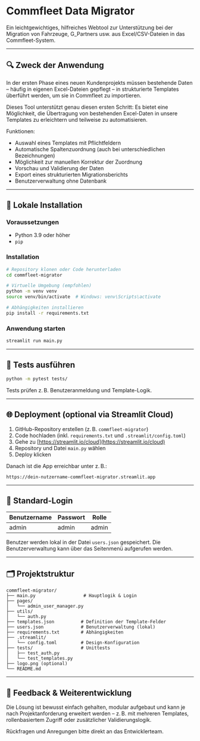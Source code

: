 # Commfleet Data Migrator 

Ein leichtgewichtiges, hilfreiches Webtool zur Unterstützung bei der Migration von Fahrzeuge, G_Partners usw. aus Excel/CSV-Dateien in das Commfleet-System.

---

## 🔍 Zweck der Anwendung

In der ersten Phase eines neuen Kundenprojekts müssen bestehende Daten – häufig in eigenen Excel-Dateien gepflegt – in strukturierte Templates überführt werden, um sie in Commfleet zu importieren. 

Dieses Tool unterstützt genau diesen ersten Schritt: Es bietet eine Möglichkeit, die Übertragung von bestehenden Excel-Daten in unsere Templates zu erleichtern und teilweise zu automatisieren.

Funktionen:

- Auswahl eines Templates mit Pflichtfeldern
- Automatische Spaltenzuordnung (auch bei unterschiedlichen Bezeichnungen)
- Möglichkeit zur manuellen Korrektur der Zuordnung
- Vorschau und Validierung der Daten
- Export eines strukturierten Migrationsberichts
- Benutzerverwaltung ohne Datenbank

---

## 🚀 Lokale Installation

### Voraussetzungen
- Python 3.9 oder höher
- `pip`

### Installation
```bash
# Repository klonen oder Code herunterladen
cd commfleet-migrator

# Virtuelle Umgebung (empfohlen)
python -m venv venv
source venv/bin/activate  # Windows: venv\Scripts\activate

# Abhängigkeiten installieren
pip install -r requirements.txt
```

### Anwendung starten
```bash
streamlit run main.py
```

---

## 🧪 Tests ausführen
```bash
python -m pytest tests/
```
Tests prüfen z. B. Benutzeranmeldung und Template-Logik.

---

## 🌐 Deployment (optional via Streamlit Cloud)

1. GitHub-Repository erstellen (z. B. `commfleet-migrator`)
2. Code hochladen (inkl. `requirements.txt` und `.streamlit/config.toml`)
3. Gehe zu [https://streamlit.io/cloud](https://streamlit.io/cloud)
4. Repository und Datei `main.py` wählen
5. Deploy klicken

Danach ist die App erreichbar unter z. B.:
```
https://dein-nutzername-commfleet-migrator.streamlit.app
```

---

## 🔐 Standard-Login

| Benutzername | Passwort | Rolle  |
|--------------|----------|--------|
| admin        | admin    | admin  |

Benutzer werden lokal in der Datei `users.json` gespeichert. 
Die Benutzerverwaltung kann über das Seitenmenü aufgerufen werden.

---

## 🗂️ Projektstruktur
```text
commfleet-migrator/
├── main.py                  # Hauptlogik & Login
├── pages/
│   └── admin_user_manager.py
├── utils/
│   └── auth.py
├── templates.json          # Definition der Template-Felder
├── users.json              # Benutzerverwaltung (lokal)
├── requirements.txt        # Abhängigkeiten
├── .streamlit/
│   └── config.toml         # Design-Konfiguration
├── tests/                  # Unittests
│   ├── test_auth.py
│   └── test_templates.py
├── logo.png (optional)
└── README.md
```

---

## 📩 Feedback & Weiterentwicklung

Die Lösung ist bewusst einfach gehalten, modular aufgebaut und kann je nach Projektanforderung erweitert werden – z. B. mit mehreren Templates, rollenbasiertem Zugriff oder zusätzlicher Validierungslogik.

Rückfragen und Anregungen bitte direkt an das Entwicklerteam.
